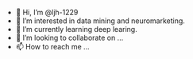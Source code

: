 - 👋 Hi, I’m @ljh-1229
- 👀 I’m interested in data mining and neuromarketing.
- 🌱 I’m currently learning deep learing.
- 💞️ I’m looking to collaborate on ...
- 📫 How to reach me ...

<!---
ljh-1229/ljh-1229 is a ✨ special ✨ repository because its `README.md` (this file) appears on your GitHub profile.
You can click the Preview link to take a look at your changes.
--->
